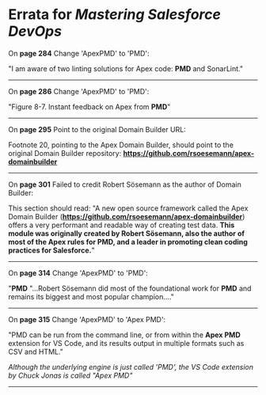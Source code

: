 # Errata for *Mastering Salesforce DevOps*

On **page 284** Change 'ApexPMD' to 'PMD':
 
"I am aware of two linting solutions for Apex code: **PMD** and SonarLint."

***

On **page 286** Change 'ApexPMD' to 'PMD':
 
"Figure 8-7. Instant feedback on Apex from **PMD**"

***

On **page 295** Point to the original Domain Builder URL:
 
Footnote 20, pointing to the Apex Domain Builder, should point to the original Domain Builder repository: **https://github.com/rsoesemann/apex-domainbuilder**

***

On **page 301** Failed to credit Robert Sösemann as the author of Domain Builder:

This section should read:
"A new open source framework called the Apex Domain Builder (**https://github.com/rsoesemann/apex-domainbuilder**) offers a very performant and readable way of creating test data. **This module was originally created by Robert Sösemann, also the author of most of the Apex rules for PMD, and a leader in promoting clean coding practices for Salesforce.**"

***

On **page 314** Change 'ApexPMD' to 'PMD':
 
"**PMD**
"...Robert Sösemann did most of the foundational work for **PMD** and remains its biggest and most popular champion...."

***

On **page 315** Change 'ApexPMD' to 'Apex PMD':
 
"PMD can be run from the command line, or from within the **Apex PMD** extension for VS Code, and its results output in multiple formats such as CSV and HTML."

*Although the underlying engine is just called 'PMD', the VS Code extension by Chuck Jonas is called "Apex PMD"*
***

